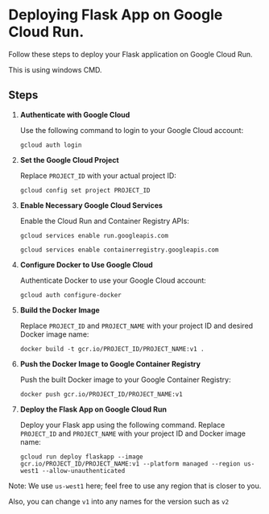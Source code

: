 <!DOCTYPE html>
<html>
<head>
    <h1>Deploying Flask App on Google Cloud Run.</h1>
</head>
<body>
    <p>Follow these steps to deploy your Flask application on Google Cloud Run. </p>
    <p>This is using windows CMD.</p>
    <h2>Steps</h2>
    <ol>
        <li>
            <strong>Authenticate with Google Cloud</strong>
            <p>Use the following command to login to your Google Cloud account:</p>
            <pre><code>gcloud auth login</code></pre>
        </li>
        <li>
            <strong>Set the Google Cloud Project</strong>
            <p>Replace <code>PROJECT_ID</code> with your actual project ID:</p>
            <pre><code>gcloud config set project PROJECT_ID</code></pre>
        </li>
        <li>
            <strong>Enable Necessary Google Cloud Services</strong>
            <p>Enable the Cloud Run and Container Registry APIs:</p>
            <pre><code>gcloud services enable run.googleapis.com</code></pre>
            <pre><code>gcloud services enable containerregistry.googleapis.com</code></pre>
        </li>
        <li>
            <strong>Configure Docker to Use Google Cloud</strong>
            <p>Authenticate Docker to use your Google Cloud account:</p>
            <pre><code>gcloud auth configure-docker</code></pre>
        </li>
        <li>
            <strong>Build the Docker Image</strong>
            <p>Replace <code>PROJECT_ID</code> and <code>PROJECT_NAME</code> with your project ID and desired Docker image name:</p>
            <pre><code>docker build -t gcr.io/PROJECT_ID/PROJECT_NAME:v1 .</code></pre>
        </li>
        <li>
            <strong>Push the Docker Image to Google Container Registry</strong>
            <p>Push the built Docker image to your Google Container Registry:</p>
            <pre><code>docker push gcr.io/PROJECT_ID/PROJECT_NAME:v1</code></pre>
        </li>
        <li>
            <strong>Deploy the Flask App on Google Cloud Run</strong>
            <p>Deploy your Flask app using the following command. Replace <code>PROJECT_ID</code> and <code>PROJECT_NAME</code> with your project ID and Docker image name:</p>
            <pre><code>gcloud run deploy flaskapp --image gcr.io/PROJECT_ID/PROJECT_NAME:v1 --platform managed --region us-west1 --allow-unauthenticated</code></pre>
        </li>
    </ol>
    <p>Note: We use <code>us-west1</code> here; feel free to use any region that is closer to you.</p>
    <p>Also, you can change <code>v1</code> into any names for the version such as <code>v2</code></p>
</body>
</html>
